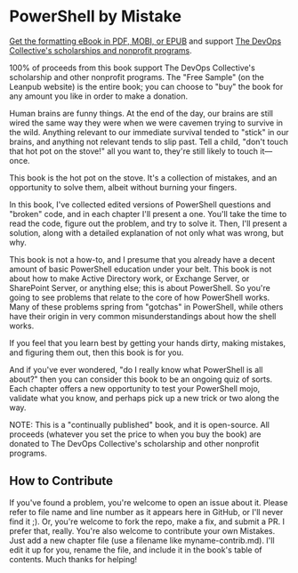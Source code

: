 # PowerShell by Mistake

[Get the formatting eBook in PDF, MOBI, or EPUB](http://leanpub.com/powershell-by-mistake/) and support [The DevOps Collective's scholarships and nonprofit programs](http://devopscollective.org).

100% of proceeds from this book support The DevOps Collective's scholarship and other nonprofit programs. The "Free Sample" (on the Leanpub website) is the entire book; you can choose to "buy" the book for any amount you like in order to make a donation.

Human brains are funny things. At the end of the day, our brains are still wired the same way they were when we were cavemen trying to survive in the wild. Anything relevant to our immediate survival tended to "stick" in our brains, and anything not relevant tends to slip past. Tell a child, "don't touch that hot pot on the stove!" all you want to, they're still likely to touch it—once. 

This book is the hot pot on the stove. It's a collection of mistakes, and an opportunity to solve them, albeit without burning your fingers.

In this book, I've collected edited versions of PowerShell questions and "broken" code, and in each chapter I'll present a one. You'll take the time to read the code, figure out the problem, and try to solve it. Then, I'll present a solution, along with a detailed explanation of not only what was wrong, but why. 

This book is not a how-to, and I presume that you already have a decent amount of basic PowerShell education under your belt. This book is not about how to make Active Directory work, or Exchange Server, or SharePoint Server, or anything else; this is about PowerShell. So you're going to see problems that relate to the core of how PowerShell works. Many of these problems spring from "gotchas" in PowerShell, while others have their origin in very common misunderstandings about how the shell works.

If you feel that you learn best by getting your hands dirty, making mistakes, and figuring them out, then this book is for you.

And if you've ever wondered, "do I really know what PowerShell is all about?" then you can consider this book to be an ongoing quiz of sorts. Each chapter offers a new opportunity to test your PowerShell mojo, validate what you know, and perhaps pick up a new trick or two along the way.

NOTE: This is a "continually published" book, and it is open-source. All proceeds (whatever you set the price to when you buy the book) are donated to The DevOps Collective's scholarship and other nonprofit programs.

## How to Contribute
If you've found a problem, you're welcome to open an issue about it. Please refer to file name and line number as it appears here in GitHub, or I'll never find it ;). Or, you're welcome to fork the repo, make a fix, and submit a PR. I prefer that, really. You're also welcome to contribute your own Mistakes. Just add a new chapter file (use a filename like myname-contrib.md). I'll edit it up for you, rename the file, and include it in the book's table of contents. Much thanks for helping!
